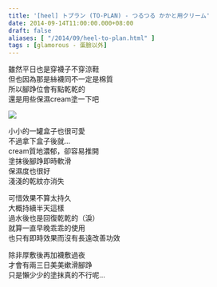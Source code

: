 ```yaml
---
title: '[heel] トプラン (TO-PLAN) - つるつる かかと用クリーム'
date: 2014-09-14T11:00:00.000+08:00
draft: false
aliases: [ "/2014/09/heel-to-plan.html" ]
tags : [glamorous - 蛋臉以外]
---
```


雖然平日也是穿襪子不穿涼鞋  
但也因為那是絲襪同不一定是棉質  
所以腳踭位會有點乾乾的  
還是用些保濕cream塗一下吧  

[![](https://4.bp.blogspot.com/-LNgZ7FI_1Pg/XExrkuc16nI/AAAAAAAAG5c/AhORbLJIMysFEE0ZcNM3G3lT76IjK3B1QCLcBGAs/s640/15035725228_9a5fb6a40d_z.jpg)](https://4.bp.blogspot.com/-LNgZ7FI_1Pg/XExrkuc16nI/AAAAAAAAG5c/AhORbLJIMysFEE0ZcNM3G3lT76IjK3B1QCLcBGAs/s1600/15035725228_9a5fb6a40d_z.jpg)

小小的一罐盒子也很可愛  
不過拿下盒子後就…  
cream質地濃郁，卻容易推開  
塗抹後腳踭即時軟滑  
保濕度也很好  
淺淺的乾紋亦消失  
  
可惜效果不算太持久  
大概持續半天這樣  
過水後也是回復乾乾的（淚）  
就算一直早晚乖乖的使用  
也只有即時效果而沒有長遠改善功效  
  
除非厚敷後再加襪敷過夜  
才會有兩三日美美嫰滑腳踭  
只是懶少少的塗抹真的不行呢…